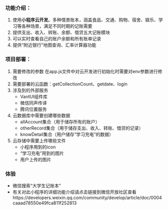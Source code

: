 ### 功能介绍：
1. 使用**小程序云开发**。多种情景账本，涵盖食品、交通、购物、宿舍、娱乐、学习等各种场景，满足不同时期的记账需要
2. 提供支出、收入、转账、余额、借贷五大记账模块
3. 可以实时查看自己的账户余额和所有账单记录
4. 提供“附近银行”地图查询、汇率计算器功能

### 项目部署：
1. 需要修改的参数 在app.js文件中对云开发进行初始化时需要对env参数进行修改
2. 需要部署的云函数：getCollectionCount、getdate、login
3. 涉及到的外部服务 
	- VantUI组件库 
	- 微信同声传译 
	- 腾讯位置服务
4. 云数据库中需要创建哪些数据 
	- allAccount集合（用于储存所有的账户） 
	- otherRecord集合（用于储存支出、收入、转账、借贷的记录） 
	- knowDetail集合（用户储存“学习充电”的数据）
5. 云存储中需要上传哪些文件 
	- 小程序用到的icon 
	- “学习充电”用到的图片 
	- 用户上传的图片

### 体验
- 微信搜索“大学生记账本”
- 有关对此小程序的详细功能介绍请点击链接到微信开放社区查看https://developers.weixin.qq.com/community/develop/article/doc/0004caaad78550e49fca811f252813
	
